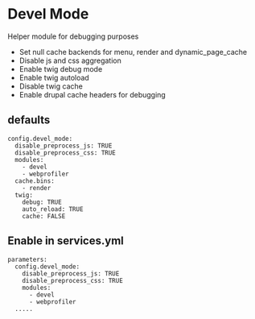 # Devel Mode

Helper module for debugging purposes

- Set null cache backends for menu, render and dynamic_page_cache
- Disable js and css aggregation
- Enable twig debug mode
- Enable twig autoload
- Disable twig cache
- Enable drupal cache headers for debugging

## defaults

```
config.devel_mode:
  disable_preprocess_js: TRUE
  disable_preprocess_css: TRUE
  modules:
    - devel
    - webprofiler
  cache.bins:
    - render
  twig:
    debug: TRUE
    auto_reload: TRUE
    cache: FALSE
```


## Enable in services.yml

```
parameters:
  config.devel_mode:
    disable_preprocess_js: TRUE
    disable_preprocess_css: TRUE
    modules:
      - devel
      - webprofiler
  .....
```
